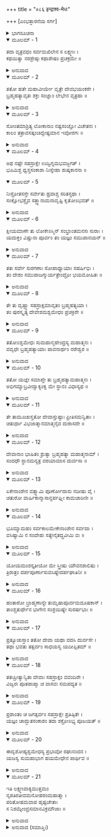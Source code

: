 +++
title = "०८६ इन्द्राश्व-मेधः"

+++
[ಎಂಭತ್ತಾರನೆಯ ಸರ್ಗ]



<details><summary>ಭಾಗಸೂಚನಾ</summary>

ಇಂದ್ರನಿಲ್ಲದೆ ಜಗತ್ತಿನಲ್ಲಿ ಅಶಾಂತಿ ಹರಡಿದುದು, ಅಶ್ವಮೇಧಯಾಗದ ಅನುಷ್ಠಾನದಿಂದ ಇಂದ್ರನು ಬ್ರಹ್ಮಹತ್ಯೆಯಿಂದ ಮುಕ್ತನಾದುದು
</details>

<details open><summary>ಮೂಲಮ್ - 1</summary>

ತದಾ ವೃತ್ರವಧಂ ಸರ್ವಮಖಿಲೇನ ಸ ಲಕ್ಷ್ಮಣಃ ।  
ಕಥಯಿತ್ವಾ ನರಶ್ರೇಷ್ಠಃ ಕಥಾಶೇಷಂ ಪ್ರಚಕ್ರಮೇ ॥
</details>

<details><summary>ಅನುವಾದ</summary>

ಆಗ ವೃತ್ರಾಸುರನ ವಧೆಯ ಪೂರ್ಣ ಕಥೆಯನ್ನು ಕೇಳಿ ನರಶ್ರೇಷ್ಠ ಲಕ್ಷ್ಮಣನು ಉಳಿದ ಕಥೆಯನ್ನು ಮುಂದುವರಿಸಿದನು.॥1॥
</details>

<details open><summary>ಮೂಲಮ್ - 2</summary>

ತತೋ ಹತೇ ಮಹಾವೀರ್ಯೇ ವೃತ್ರೇ ದೇವಭಯಂಕರೇ ।  
ಬ್ರಹ್ಮಹತ್ಯಾವೃತಃ ಶಕ್ರಃ ಸಂಜ್ಞಾಂ ಲೇಭೇನ ವೃತ್ರಹಾ ॥
</details>

<details><summary>ಅನುವಾದ</summary>

ದೇವತೆಗಳಿಗೆ ಭಯವನ್ನುಂಟು ಮಾಡುವ ಮಹಾ ಪರಾಕ್ರಮಿ ವೃತ್ರಾಸುರನು ಹತನಾದಾಗ, ಬ್ರಹ್ಮಹತ್ಯೆಯಿಂದ ಪರಿವೃತನಾದ ವೃತ್ರನಾಶಕ ಇಂದ್ರನಿಗೆ ಬಹಳ ಹೊತ್ತಿನಲ್ಲಿ ಎಚ್ಚರಗೊಂಡನು.॥.॥
</details>

<details open><summary>ಮೂಲಮ್ - 3</summary>

ಸೋಂತಮಾಶ್ರಿತ್ಯ ಲೋಕಾನಾಂ ನಷ್ಟಸಂಜ್ಞೋ ವಿಚೇತನಃ ।  
ಕಾಲಂ ತತ್ರಾವಸತ್ಕಂಚಿದ್ವೇಷ್ಟಮಾನ ಇವೋರಗಃ ॥
</details>

<details><summary>ಅನುವಾದ</summary>

ಲೋಕಗಳ ಕೊನೆಯ ಸೀಮೆಯನ್ನು ಆಶ್ರಯಿಸಿ ಅವನು ಹಾವಿನಂತೆ ತೆವಳುತ್ತಾ ಕೆಲಕಾಲ ಅಲ್ಲೇ ನಿಶ್ಚೇಷ್ಟಿತನಾಗಿ, ಸಂಜ್ಞಾಶೂನ್ಯನಾಗಿ ಬಿದ್ದಿದ್ದನು.॥3॥
</details>

<details open><summary>ಮೂಲಮ್ - 4</summary>

ಅಥ ನಷ್ಟೇ ಸಹಸ್ರಾಕ್ಷೇ ಉದ್ವಿಗ್ನಮಭವಜ್ಜಗತ್ ।  
ಭೂಮಿಶ್ಚ ಧ್ವಸ್ತಸಂಕಾಶಾ ನಿಃಸ್ನೇಹಾ ಶುಷ್ಕಕಾನನಾ ॥
</details>

<details open><summary>ಮೂಲಮ್ - 5</summary>

ನಿಃಸ್ರೋತಸಸ್ತೇ ಸರ್ವೇತು ಹ್ರದಾಶ್ಚ ಸರಿತಸ್ತಥಾ ।  
ಸಂಕ್ಷೋಭಶ್ಚೈವ ಸತ್ತ್ವಾನಾಮನಾವೃಷ್ಟಿ ಕೃತೋಽಭವತ್ ॥
</details>

<details><summary>ಅನುವಾದ</summary>

ಇಂದ್ರನು ಅದೃಶ್ಯನಾದ್ದರಿಂದ ಇಡೀ ಜಗತ್ತು ವ್ಯಾಕುಲವಾಯಿತು. ಭೂಮಿ ಜಡದಂತಾಯಿತು. ಅದರ ಆರ್ದ್ರತೆ ನಾಶವಾಯಿತು, ಕಾಡುಗಳು ಒಣಗಿಹೋದುವು. ನದೀ, ಸರೋವರಗಳ ನೀರಿನ ಸೆಲೆ ಬತ್ತಿಹೋಯಿತು. ಮಳೆಯಾಗದೆ ಎಲ್ಲ ಜೀವಿಗಳು ಗಾಬರಿಗೊಂಡವು.॥4-5॥
</details>

<details open><summary>ಮೂಲಮ್ - 6</summary>

ಕ್ಷೀಯಮಾಣೇ ತು ಲೋಕೇಽಸ್ಮಿನ್ ಸಂಭ್ರಾಂತಮನಸಃ ಸುರಾಃ ।  
ಯದುಕ್ತಂ ವಿಷ್ಣುನಾ ಪೂರ್ವಂ ತಂ ಯಜ್ಞಂ ಸಮುಪಾನಯನ್ ॥
</details>

<details><summary>ಅನುವಾದ</summary>

ಸಮಸ್ತ ಜನರು ಕ್ಷೀಣರಾದರು. ಇದರಿಂದ ದೇವತೆಗಳ ಮನಸ್ಸಿನಲ್ಲಿ ವ್ಯಾಕುಲತೆ ಆವರಿಸಿತು ಮತ್ತು ಅವರಿಗೆ ಮೊದಲು ಭಗವಾನ್ ವಿಷ್ಣು ಹೇಳಿದ್ದ ಯಜ್ಞದ ಸ್ಮರಣೆಯಾಯಿತು.॥6॥
</details>

<details open><summary>ಮೂಲಮ್ - 7</summary>

ತತಃ ಸರ್ವೇ ಸುರಗಣಾಃ ಸೋಪಾಧ್ಯಾಯಾಃ ಸಹರ್ಷಿಭಿಃ ।  
ತಂ ದೇಶಂ ಸಮುಪಾಜಗ್ಮುರ್ಯತ್ರೇಂದ್ರೋ ಭಯಮೋಹಿತಃ ॥
</details>

<details><summary>ಅನುವಾದ</summary>

ಅನಂತರ ಗುರುಗಳಾದ ಬೃಹಸ್ಪತಿಗಳನ್ನು ಜೊತೆಯಲ್ಲಿ ಕರೆದುಕೊಂಡು, ಋಷಿಗಳ ಸಹಿತ ಎಲ್ಲ ದೇವತೆಗಳು ಇಂದ್ರನು ಭಯದಿಂದ ಮೋಹಿತನಾಗಿ ಅಡಗಿದ್ದಲ್ಲಿಗೆ ಹೋದರು.॥7॥
</details>

<details open><summary>ಮೂಲಮ್ - 8</summary>

ತೇ ತು ದೃಷ್ಟ್ವಾ ಸಹಸ್ರಾಕ್ಷಮಾವೃತಂ ಬ್ರಹ್ಮಹತ್ಯಯಾ ।  
ತಂ ಪುರಸ್ಕೃತ್ಯ ದೇವೇಶಮಶ್ವಮೇಧಂ ಪ್ರಚಕ್ರಿರೇ ॥
</details>

<details><summary>ಅನುವಾದ</summary>

ಅವರು ಬ್ರಹ್ಮಹತ್ಯೆಯಿಂದ ಆವೇಷ್ಟಿತನಾದ ಇಂದ್ರನನ್ನು ನೋಡಿ, ದೇವೇಶ್ವರನಾದ ಅವನನ್ನೇ ಮುಂದೆ ಮಾಡಿ ಅಶ್ವಮೇಧ ಯಜ್ಞವನ್ನು ಮಾಡಲು ತೊಡಗಿದರು.॥8॥
</details>

<details open><summary>ಮೂಲಮ್ - 9</summary>

ತತೋಽಶ್ವಮೇಧಃ ಸುಮಹಾನ್ಮಹೇಂದ್ರಸ್ಯ ಮಹಾತ್ಮನಃ ।  
ವವೃಧೇ ಬ್ರಹ್ಮಹತ್ಯಾಯಾಃ ಪಾವನಾರ್ಥಂ ನರೇಶ್ವರ ॥
</details>

<details><summary>ಅನುವಾದ</summary>

ನರೇಶ್ವರ! ಮತ್ತೆ ಮಹಾತ್ಮಾ ಮಹೇಂದ್ರನ ಆ ಮಹಾ ಅಶ್ವಮೇಧಯಜ್ಞ ಪ್ರಾರಂಭವಾಯಿತು. ಅದರ ಉದ್ದೇಶ ಬ್ರಹ್ಮಹತ್ಯೆಯನ್ನು ನಿವೃತ್ತಿಗೊಳಿಸಿ ಇಂದ್ರನನ್ನು ಪವಿತ್ರವಾಗಿಸುವುದಾಗಿತ್ತು.॥9॥
</details>

<details open><summary>ಮೂಲಮ್ - 10</summary>

ತತೋ ಯಜ್ಞೇ ಸಮಾಪ್ತೇ ತು ಬ್ರಹ್ಮಹತ್ಯಾಮಹಾತ್ಮನಃ ।  
ಅಭಿಗಮ್ಯಾಬ್ರವೀದ್ವಾಕ್ಯಂಕ್ವ ಮೇ ಸ್ಥಾನಂ ವಿಧಾಸ್ಯಥ ॥
</details>

<details><summary>ಅನುವಾದ</summary>

ಬಳಿಕ ಆ ಯಜ್ಞವು ಸಮಾಪ್ತವಾದಾಗ ಬ್ರಹ್ಮಹತ್ಯೆಯು ಮಹಾತ್ಮಾ ದೇವತೆಗಳ ಬಳಿಗೆ ಬಂದು - ನನಗೆ ಇರಲು ಸ್ಥಾನವನ್ನು ಏರ್ಪಡಿಸಿರಿ ಎಂದು ಹೇಳಿತು.॥10॥
</details>

<details open><summary>ಮೂಲಮ್ - 11</summary>

ತೇ ತಾಮೂಚುಸ್ತತೋ ದೇವಾಸ್ತುಷ್ಟಾಃ ಪ್ರೀತಿಸಮನ್ವಿತಾಃ ।  
ಚತುರ್ಧಾ ವಿಭಜಾತ್ಮಾನಮಾತ್ಮನೈವ ದುರಾಸದೇ ॥
</details>

<details><summary>ಅನುವಾದ</summary>

ಇದನ್ನು ಕೇಳಿ ಸಂತುಷ್ಟ ಹಾಗೂ ಪ್ರಸನ್ನರಾದ ದೇವತೆಗಳು ಅದರ ಬಳಿ ಹೇಳಿದರು - ದುರ್ಜಯ ಶಕ್ತಿಯುಳ್ಳ ಬ್ರಹ್ಮಹತ್ಯೆಯೇ! ನೀನು ಸ್ವತಃ ತನ್ನನ್ನು ನಾಲ್ಕು ಭಾಗವಾಗಿ ವಿಭಕ್ತನಾಗು.॥11॥
</details>

<details open><summary>ಮೂಲಮ್ - 12</summary>

ದೇವಾನಾಂ ಭಾಷಿತಂ ಶ್ರುತ್ವಾ ಬ್ರಹ್ಮಹತ್ಯಾ ಮಹಾತ್ಮನಾಮ್ ।  
ಸಂದಧೌ ಸ್ಥಾನಮನ್ಯತ್ರ ವರಯಾಮಾಸ ದುರ್ವಸಾ ॥
</details>

<details><summary>ಅನುವಾದ</summary>

ಮಹಾತ್ಮಾ ದೇವತೆಗಳ ಮಾತನ್ನು ಕೇಳಿ ಮಹೇಂದ್ರನ ಶರೀರದಲ್ಲಿ ದುಃಖಪೂರ್ವಕವಾಗಿ ವಾಸಿಸಿದ ಬ್ರಹ್ಮಹತ್ಯೆಯು ನಾಲ್ಕು ಭಾಗವಾಗಿ ವಿಭಕ್ತವಾಗಿ ಇಂದ್ರನ ಶರೀರವಲ್ಲದೆ ಬೇರೆ ಕಡೆ ಇರಲು ಜಾಗವನ್ನು ಬೇಡಿತು.॥12॥
</details>

<details open><summary>ಮೂಲಮ್ - 13</summary>

ಏಕೇನಾಂಶೇನ ವತ್ಸ್ಯಾಮಿ ಪೂರ್ಣೋದಾಸು ನದೀಷು ವೈ ।  
ಚತುರೋ ವಾರ್ಷಿಕಾನ್ಮಾಸಾನ್ದರ್ಪಘ್ನೀ ಕಾಮಚಾರಿಣೀ ॥
</details>

<details><summary>ಅನುವಾದ</summary>

ನಾನು ನನ್ನ ಒಂದಂಶದಿಂದ ಮಳೆ ಗಾಲದ ನಾಲ್ಕು ತಿಂಗಳವರೆಗೆ ನೀರು ತುಂಬಿದ ನದಿಗಳಲ್ಲಿ ವಾಸಿಸುವೆನು. ಆಗ ನಾನು ಇಚ್ಛಾನುಸಾರ ಸಂಚರಿಸುತ್ತೇನೆ ಮತ್ತು ಬೇರೆಯವರ ದರ್ಪವನ್ನು ದಮನ ಮಾಡುವೆನು.॥13॥
</details>

<details open><summary>ಮೂಲಮ್ - 14</summary>

ಭೂಮ್ಯಾಮಹಂ ಸರ್ವಕಾಲಮೇಕೇನಾಂಶೇನ ಸರ್ವದಾ ।  
ವಸಿಷ್ಯಾಮಿ ನ ಸಂದೇಹಃ ಸತ್ಯೇನೈತದ್ಬ್ರವೀಮಿ ವಃ ॥
</details>

<details><summary>ಅನುವಾದ</summary>

ನನ್ನ ಮತ್ತೊಂದು ಅಂಶದಿಂದ ನಾನು ಭೂಮಿಯಲ್ಲಿ ಎಲ್ಲ ಕಾಲಗಳಲ್ಲಿಯೂ ಇರುತ್ತೇನೆ. ಇದರಲ್ಲಿ ಸಂದೇಹವೇ ಇಲ್ಲ. ಸತ್ಯವಾದ ಈ ಮಾತನ್ನು ನಾನು ನಿಮ್ಮೊಡನೆ ಹೇಳುತ್ತಿದ್ದೇನೆ.॥14॥
</details>

<details open><summary>ಮೂಲಮ್ - 15</summary>

ಯೋಯಮಂಶಸ್ತೃತೀಯೋ ಮೇ ಸ್ತ್ರೀಷು ಯೌವನಶಾಲಿಷು ।  
ತ್ರಿರಾತ್ರಂ ದರ್ಪಪೂರ್ಣಾಸುವಸಿಷ್ಯೇದರ್ಪಘಾತಿನೀ ॥
</details>

<details><summary>ಅನುವಾದ</summary>

ನನ್ನ ಮೂರನೆಯ ಅಂಶದಿಂದ ಗರ್ವಿಷ್ಠೆಯರಾದ ಯುವತಿಯರಲ್ಲಿ ನಾನು ಪ್ರತಿ ತಿಂಗಳಲ್ಲಿಯೂ ಮೂರು ದಿವಸಗಳವರೆಗೆ ವಾಸವಾಗಿದ್ದು ಅವರ ದರ್ಪವನ್ನು ಮುರಿಯುತ್ತೇನೆ.॥15॥
</details>

<details open><summary>ಮೂಲಮ್ - 16</summary>

ಹಂತಾರೋ ಬ್ರಾಹ್ಮಣಾನ್ಯೇ ತುಮೃಷಾಪೂರ್ವಮದೂಷಕಾನ್ ।  
ತಾಂಶ್ಚತುರ್ಥೇನ ಭಾಗೇನ ಸಂಶ್ರಯಿಷ್ಯೇ ಸುರರ್ಷಭಾಃ ॥
</details>

<details><summary>ಅನುವಾದ</summary>

ಸುರಶ್ರೇಷ್ಠರೇ! ನನ್ನ ನಾಲ್ಕನೆಯ ಅಂಶದಿಂದ ನಾನು ಸುಳ್ಳು ಹೇಳಿ ಇತರರನ್ನು ದೂಷಿಸದಿರುವ ಬ್ರಾಹ್ಮಣರ ಹತ್ಯೆ ಮಾಡುವವರಲ್ಲಿ ಸೇರಿಕೊಳ್ಳುತ್ತೇನೆ.॥16॥
</details>

<details open><summary>ಮೂಲಮ್ - 17</summary>

ಪ್ರತ್ಯೂಚುಸ್ತಾಂ ತತೋ ದೇವಾ ಯಥಾ ವದಸಿ ದುರ್ವಸೇ ।  
ತಥಾ ಭವತು ತತ್ಸರ್ವಂ ಸಾಧಯಸ್ವ ಯದೀಪ್ಸಿತಮ್ ॥
</details>

<details><summary>ಅನುವಾದ</summary>

ಆಗ ದೇವತೆಗಳು ಹೇಳಿದರು - ದುರ್ವಸೇ! ನೀನು ಹೇಳಿ ದಂತೆಯೇ ಆಗಲಿ. ಹೋಗು ನಿನ್ನ ಅಭೀಷ್ಟವನ್ನು ಸಾಧಿಸಿಕೋ.॥17॥
</details>

<details open><summary>ಮೂಲಮ್ - 18</summary>

ತತಃಪ್ರೀತ್ಯಾನ್ವಿತಾ ದೇವಾಃ ಸಹಸ್ರಾಕ್ಷಂ ವವಂದಿರೇ ।  
ವಿಜ್ವರಃ ಪೂತಪಾಪ್ಮಾ ಚ ವಾಸವಃ ಸಮಪದ್ಯತ ॥
</details>

<details><summary>ಅನುವಾದ</summary>

ಆಗ ದೇವತೆಗಳೆಲ್ಲರೂ ಬಹಳ ಸಂತೋಷ ದಿಂದ ಸಹಸ್ರಾಕ್ಷ ಇಂದ್ರನನ್ನು ವಂದಿಸಿದರು. ಇಂದ್ರನು ನಿಶ್ಚಿಂತನಾಗಿ, ನಿಷ್ಪಾಪನಾಗಿ ವಿಶುದ್ಧನಾದನು.॥18॥
</details>

<details open><summary>ಮೂಲಮ್ - 19</summary>

ಪ್ರಶಾಂತಂ ಚ ಜಗತ್ಸರ್ವಂ ಸಹಸ್ರಾಕ್ಷೇ ಪ್ರತಿಷ್ಠಿತೇ ।  
ಯಜ್ಞಂ ಚಾದ್ಭುತಸಂಕಾಶಂ ತದಾ ಶಕ್ರೋಽಭ್ಯ ಪೂಜಯತ್ ॥
</details>

<details><summary>ಅನುವಾದ</summary>

ಇಂದ್ರನು ತನ್ನ ಪದವಿಯಲ್ಲಿ ಪ್ರತಿಷ್ಠಿತನಾಗುತ್ತಲೇ ಸಂಪೂರ್ಣ ಜಗತ್ತಿನಲ್ಲಿ ಶಾಂತಿ ನೆಲೆಸಿತು. ಆಗ ಇಂದ್ರನು ಆ ಅದ್ಭುತ ಶಕ್ತಿಶಾಲೀ ಯಜ್ಞವನ್ನು ಭೂರಿ-ಭೂರಿ ಪ್ರಶಂಸಿಸಿದನು.॥19॥
</details>

<details open><summary>ಮೂಲಮ್ - 20</summary>

ಈದೃಶೋಹ್ಯಶ್ವಮೇಧಸ್ಯ ಪ್ರಭಾವೋ ರಘುನಂದನ ।  
ಯಜಸ್ವ ಸುಮಹಾಭಾಗ ಹಯಮೇಧೇನ ಪಾರ್ಥಿವ ॥
</details>

<details><summary>ಅನುವಾದ</summary>

ರಘುನಂದನ! ಅಶ್ವಮೇಧ ಯಜ್ಞದ ಪ್ರಭಾವ ಹೀಗಿದೆ. ಆದ್ದರಿಂದ ಮಹಾಭಾಗ! ಪೃಥಿವಿಪತೇ! ನೀನು ಅಶ್ವಮೇಧ ಯಜ್ಞದ ಮೂಲಕ ಯಜನ ಮಾಡು.॥20॥
</details>

<details open><summary>ಮೂಲಮ್ - 21</summary>

ಇತಿ ಲಕ್ಷ್ಮಣವಾಕ್ಯಮುತ್ತಮಂ  
ನೃಪತಿರತೀವಮನೋಹರಂಮಹಾತ್ಮಾ ।  
ಪರಿತೋಷಮವಾಪ ಹೃಷ್ಟಚೇತಾಃ  
ಸ ನಿಶಮ್ಯೇಂದ್ರಸಮಾನವಿಕ್ರಮೌಜಾಃ ॥
</details>

<details><summary>ಅನುವಾದ</summary>

ಲಕ್ಷ್ಮಣನು ಆ ಉತ್ತಮ, ಅತ್ಯಂತ ಮನೋಹರ ಮಾತನ್ನು ಕೇಳಿ ಇಂದ್ರನಂತೆ ಪರಾಕ್ರಮೀ, ಬಲಶಾಲಿಯಾದ ಮಹಾತ್ಮಾರಾಜ ಶ್ರೀರಾಮನು ಮನಸ್ಸಿನಲ್ಲೇ ಸಂತಸಗೊಂಡು, ಸಂತುಷ್ಟನಾದನು.॥21॥
</details>

<details><summary>ಅನುವಾದ (ಸಮಾಪ್ತಿಃ)</summary>

ಶ್ರೀವಾಲ್ಮೀಕಿ ವಿರಚಿತ ಆರ್ಷರಾಮಾಯಣ ಆದಿಕಾವ್ಯದ ಉತ್ತರ ಕಾಂಡದಲ್ಲಿ ಎಂಭತ್ತಾರನೆಯ ಸರ್ಗ ಪೂರ್ಣವಾಯಿತು. ॥86॥
</details>
